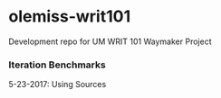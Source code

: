 # olemiss-writ101
Development repo for UM WRIT 101 Waymaker Project

### Iteration Benchmarks
5-23-2017: Using Sources 
